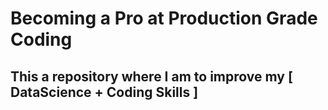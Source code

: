 # Becoming a Pro at Production Grade Coding

## This a repository where I am to improve my [ DataScience + Coding Skills ]
